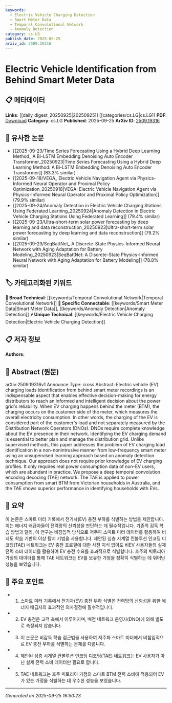 ```yaml
---
keywords:
  - Electric Vehicle Charging Detection
  - Smart Meter Data
  - Temporal Convolutional Network
  - Anomaly Detection
category: cs.LG
publish_date: 2025-09-25
arxiv_id: 2509.19316
---
```


<!-- KEYWORD_LINKING_METADATA:
{
  "processed_timestamp": "2025-09-25T16:50:23.247152",
  "vocabulary_version": "1.0",
  "selected_keywords": [
    "Electric Vehicle Charging Detection",
    "Smart Meter Data",
    "Temporal Convolutional Network",
    "Anomaly Detection"
  ],
  "rejected_keywords": [],
  "similarity_scores": {
    "Electric Vehicle Charging Detection": 0.85,
    "Smart Meter Data": 0.9,
    "Temporal Convolutional Network": 0.8,
    "Anomaly Detection": 0.88
  },
  "extraction_method": "AI_prompt_based",
  "budget_applied": true,
  "candidates_json": {
    "candidates": [
      {
        "surface": "Electric Vehicle Charging Load Identification",
        "canonical": "Electric Vehicle Charging Detection",
        "aliases": [
          "EV Charging Load Detection",
          "EV Load Identification"
        ],
        "category": "unique_technical",
        "rationale": "This concept is central to the paper and connects to energy management and smart grid topics.",
        "novelty_score": 0.7,
        "connectivity_score": 0.65,
        "specificity_score": 0.8,
        "link_intent_score": 0.85
      },
      {
        "surface": "Smart Meter Data",
        "canonical": "Smart Meter Data",
        "aliases": [
          "Smart Meter Readings",
          "Meter Data"
        ],
        "category": "specific_connectable",
        "rationale": "Smart meter data is a key element in energy management and smart grid systems.",
        "novelty_score": 0.5,
        "connectivity_score": 0.8,
        "specificity_score": 0.7,
        "link_intent_score": 0.9
      },
      {
        "surface": "Deep Temporal Convolution Encoding Decoding Network",
        "canonical": "Temporal Convolutional Network",
        "aliases": [
          "TAE Network",
          "Temporal AE"
        ],
        "category": "broad_technical",
        "rationale": "This network type is relevant to deep learning and time-series analysis.",
        "novelty_score": 0.6,
        "connectivity_score": 0.75,
        "specificity_score": 0.65,
        "link_intent_score": 0.8
      },
      {
        "surface": "Anomaly Detection Technique",
        "canonical": "Anomaly Detection",
        "aliases": [
          "Outlier Detection"
        ],
        "category": "specific_connectable",
        "rationale": "Anomaly detection is a widely applicable technique in unsupervised learning and data analysis.",
        "novelty_score": 0.55,
        "connectivity_score": 0.85,
        "specificity_score": 0.6,
        "link_intent_score": 0.88
      }
    ],
    "ban_list_suggestions": [
      "energy distributors",
      "Distribution Network Operators",
      "Victorian households"
    ]
  },
  "decisions": [
    {
      "candidate_surface": "Electric Vehicle Charging Load Identification",
      "resolved_canonical": "Electric Vehicle Charging Detection",
      "decision": "linked",
      "scores": {
        "novelty": 0.7,
        "connectivity": 0.65,
        "specificity": 0.8,
        "link_intent": 0.85
      }
    },
    {
      "candidate_surface": "Smart Meter Data",
      "resolved_canonical": "Smart Meter Data",
      "decision": "linked",
      "scores": {
        "novelty": 0.5,
        "connectivity": 0.8,
        "specificity": 0.7,
        "link_intent": 0.9
      }
    },
    {
      "candidate_surface": "Deep Temporal Convolution Encoding Decoding Network",
      "resolved_canonical": "Temporal Convolutional Network",
      "decision": "linked",
      "scores": {
        "novelty": 0.6,
        "connectivity": 0.75,
        "specificity": 0.65,
        "link_intent": 0.8
      }
    },
    {
      "candidate_surface": "Anomaly Detection Technique",
      "resolved_canonical": "Anomaly Detection",
      "decision": "linked",
      "scores": {
        "novelty": 0.55,
        "connectivity": 0.85,
        "specificity": 0.6,
        "link_intent": 0.88
      }
    }
  ]
}
-->

# Electric Vehicle Identification from Behind Smart Meter Data

## 📋 메타데이터

**Links**: [[daily_digest_20250925|20250925]] [[categories/cs.LG|cs.LG]]
**PDF**: [Download](https://arxiv.org/pdf/2509.19316.pdf)
**Category**: cs.LG
**Published**: 2025-09-25
**ArXiv ID**: [2509.19316](https://arxiv.org/abs/2509.19316)

## 🔗 유사한 논문
- [[2025-09-23/Time Series Forecasting Using a Hybrid Deep Learning Method_ A Bi-LSTM Embedding Denoising Auto Encoder Transformer_20250923|Time Series Forecasting Using a Hybrid Deep Learning Method: A Bi-LSTM Embedding Denoising Auto Encoder Transformer]] (83.3% similar)
- [[2025-09-18/VEGA_ Electric Vehicle Navigation Agent via Physics-Informed Neural Operator and Proximal Policy Optimization_20250918|VEGA: Electric Vehicle Navigation Agent via Physics-Informed Neural Operator and Proximal Policy Optimization]] (79.9% similar)
- [[2025-09-24/Anomaly Detection in Electric Vehicle Charging Stations Using Federated Learning_20250924|Anomaly Detection in Electric Vehicle Charging Stations Using Federated Learning]] (79.4% similar)
- [[2025-09-23/Ultra-short-term solar power forecasting by deep learning and data reconstruction_20250923|Ultra-short-term solar power forecasting by deep learning and data reconstruction]] (79.2% similar)
- [[2025-09-23/SeqBattNet_ A Discrete-State Physics-Informed Neural Network with Aging Adaptation for Battery Modeling_20250923|SeqBattNet: A Discrete-State Physics-Informed Neural Network with Aging Adaptation for Battery Modeling]] (78.8% similar)

## 🏷️ 카테고리화된 키워드
**🧠 Broad Technical**: [[keywords/Temporal Convolutional Network|Temporal Convolutional Network]]
**🔗 Specific Connectable**: [[keywords/Smart Meter Data|Smart Meter Data]], [[keywords/Anomaly Detection|Anomaly Detection]]
**⚡ Unique Technical**: [[keywords/Electric Vehicle Charging Detection|Electric Vehicle Charging Detection]]

## 📋 저자 정보

**Authors:** 

## 📄 Abstract (원문)

arXiv:2509.19316v1 Announce Type: cross 
Abstract: Electric vehicle (EV) charging loads identification from behind smart meter recordings is an indispensable aspect that enables effective decision-making for energy distributors to reach an informed and intelligent decision about the power grid's reliability. When EV charging happens behind the meter (BTM), the charging occurs on the customer side of the meter, which measures the overall electricity consumption. In other words, the charging of the EV is considered part of the customer's load and not separately measured by the Distribution Network Operators (DNOs). DNOs require complete knowledge about the EV presence in their network. Identifying the EV charging demand is essential to better plan and manage the distribution grid. Unlike supervised methods, this paper addresses the problem of EV charging load identification in a non-nonintrusive manner from low-frequency smart meter using an unsupervised learning approach based on anomaly detection technique. Our approach does not require prior knowledge of EV charging profiles. It only requires real power consumption data of non-EV users, which are abundant in practice. We propose a deep temporal convolution encoding decoding (TAE) network. The TAE is applied to power consumption from smart BTM from Victorian households in Australia, and the TAE shows superior performance in identifying households with EVs.

## 📝 요약

이 논문은 스마트 미터 기록에서 전기차(EV) 충전 부하를 식별하는 방법을 제안합니다. 이는 에너지 배급자들이 전력망의 신뢰성을 판단하는 데 필수적입니다. 기존의 감독 학습 방법과 달리, 이 연구는 비침입적 방식으로 저주파 스마트 미터 데이터를 활용하여 비지도 학습 기반의 이상 탐지 기법을 사용합니다. 제안된 심층 시계열 컨볼루션 인코딩 디코딩(TAE) 네트워크는 EV 충전 프로필에 대한 사전 지식 없이도 비EV 사용자들의 실제 전력 소비 데이터를 활용하여 EV 충전 수요를 효과적으로 식별합니다. 호주의 빅토리아 가정의 데이터를 통해 TAE 네트워크는 EV를 보유한 가정을 정확히 식별하는 데 뛰어난 성능을 보였습니다.

## 🎯 주요 포인트

- 1. 스마트 미터 기록에서 전기차(EV) 충전 부하 식별은 전력망의 신뢰성을 위한 에너지 배급자의 효과적인 의사결정에 필수적입니다.
- 2. EV 충전은 고객 측에서 이루어지며, 배전 네트워크 운영자(DNO)에 의해 별도로 측정되지 않습니다.
- 3. 이 논문은 비감독 학습 접근법을 사용하여 저주파 스마트 미터에서 비침입적으로 EV 충전 부하를 식별하는 문제를 다룹니다.
- 4. 제안된 심층 시계열 컨볼루션 인코딩 디코딩(TAE) 네트워크는 EV 사용자가 아닌 실제 전력 소비 데이터만 필요로 합니다.
- 5. TAE 네트워크는 호주 빅토리아 가정의 스마트 BTM 전력 소비에 적용되어 EV가 있는 가정을 식별하는 데 우수한 성능을 보였습니다.


---

*Generated on 2025-09-25 16:50:23*